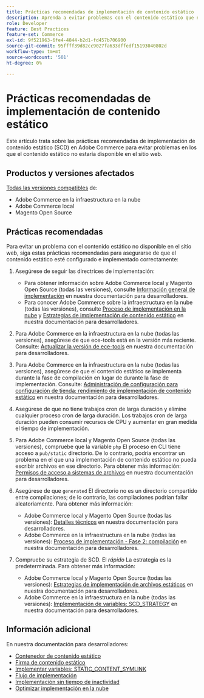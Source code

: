 ```yaml
---
title: Prácticas recomendadas de implementación de contenido estático
description: Aprenda a evitar problemas con el contenido estático que no aparece en la tienda de Adobe Commerce o de Magento Open Source.
role: Developer
feature: Best Practices
feature-set: Commerce
exl-id: 9f521963-6fe4-4844-b2d1-fd457b706900
source-git-commit: 95ffff39d82cc9027fa633dffedf15193040802d
workflow-type: tm+mt
source-wordcount: '501'
ht-degree: 0%

---
```


# Prácticas recomendadas de implementación de contenido estático

Este artículo trata sobre las prácticas recomendadas de implementación de contenido estático (SCD) en Adobe Commerce para evitar problemas en los que el contenido estático no estaría disponible en el sitio web.

## Productos y versiones afectados

[Todas las versiones compatibles](../../../release/versions.md) de:

* Adobe Commerce en la infraestructura en la nube
* Adobe Commerce local
* Magento Open Source

## Prácticas recomendadas

Para evitar un problema con el contenido estático no disponible en el sitio web, siga estas prácticas recomendadas para asegurarse de que el contenido estático esté configurado e implementado correctamente:

1. Asegúrese de seguir las directrices de implementación:
   * Para obtener información sobre Adobe Commerce local y Magento Open Source (todas las versiones), consulte [Información general de implementación](../../../configuration/deployment/overview.md) en nuestra documentación para desarrolladores.
   * Para conocer Adobe Commerce sobre la infraestructura en la nube (todas las versiones), consulte [Proceso de implementación en la nube](https://devdocs.magento.com/cloud/deploy/cloud-deployment-process.html) y [Estrategias de implementación de contenido estático](https://devdocs.magento.com/cloud/deploy/static-content-deployment.html) en nuestra documentación para desarrolladores.

1. Para Adobe Commerce en la infraestructura en la nube (todas las versiones), asegúrese de que ece-tools está en la versión más reciente. Consulte: [Actualizar la versión de ece-tools](https://devdocs.magento.com/cloud/release-notes/ece-release-notes.html) en nuestra documentación para desarrolladores.
1. Para Adobe Commerce en la infraestructura en la nube (todas las versiones), asegúrese de que el contenido estático se implementa durante la fase de compilación en lugar de durante la fase de implementación. Consulte: [Administración de configuración para configuración de tienda: rendimiento de implementación de contenido estático](https://devdocs.magento.com/cloud/live/sens-data-over.html#cloud-confman-scd-over) en nuestra documentación para desarrolladores.
1. Asegúrese de que no tiene trabajos cron de larga duración y elimine cualquier proceso cron de larga duración. Los trabajos cron de larga duración pueden consumir recursos de CPU y aumentar en gran medida el tiempo de implementación.
1. Para Adobe Commerce local y Magento Open Source (todas las versiones), compruebe que la variable `php` El proceso en CLI tiene acceso a `pub/static` directorio. De lo contrario, podría encontrar un problema en el que una implementación de contenido estático no pueda escribir archivos en ese directorio. Para obtener más información: [Permisos de acceso a sistemas de archivos](https://experienceleague.adobe.com/docs/commerce-operations/configuration-guide/deployment/file-system-permissions.html) en nuestra documentación para desarrolladores.
1. Asegúrese de que `generated` El directorio no es un directorio compartido entre compilaciones; de lo contrario, las compilaciones podrían fallar aleatoriamente. Para obtener más información:
   * Adobe Commerce local y Magento Open Source (todas las versiones): [Detalles técnicos](https://experienceleague.adobe.com/docs/commerce-operations/configuration-guide/deployment/technical-details.html) en nuestra documentación para desarrolladores.
   * Adobe Commerce en la infraestructura en la nube (todas las versiones): [Proceso de implementación - Fase 2: compilación](https://devdocs.magento.com/cloud/reference/discover-deploy.html#cloud-deploy-over-phases-build) en nuestra documentación para desarrolladores.

1. Compruebe su estrategia de SCD. El *rápido* La estrategia es la predeterminada. Para obtener más información:
   * Adobe Commerce local y Magento Open Source (todas las versiones): [Estrategias de implementación de archivos estáticos](https://experienceleague.adobe.com/docs/commerce-operations/configuration-guide/cli/static-view/static-view-file-strategy.html) en nuestra documentación para desarrolladores.
   * Adobe Commerce en la infraestructura en la nube (todas las versiones): [Implementación de variables: SCD\_STRATEGY](https://devdocs.magento.com/cloud/env/variables-deploy.html#scd_strategy) en nuestra documentación para desarrolladores.

## Información adicional

En nuestra documentación para desarrolladores:

* [Contenedor de contenido estático](https://developer.adobe.com/commerce/admin-developer/pattern-library/containers/static-content/)
* [Firma de contenido estático](https://experienceleague.adobe.com/docs/commerce-operations/configuration-guide/cache/static-content-signing.html)
* [Implementar variables: STATIC\_CONTENT\_SYMLINK](https://devdocs.magento.com/cloud/env/variables-deploy.html#static_content_symlink)
* [Flujo de implementación](../../../performance/deployment-flow.md)
* [Implementación sin tiempo de inactividad](https://devdocs.magento.com/cloud/deploy/reduce-downtime.html)
* [Optimizar implementación en la nube](https://devdocs.magento.com/cloud/deploy/optimize-cloud-deployment.html)
